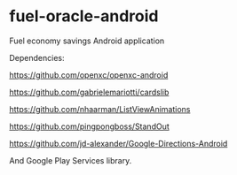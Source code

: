 fuel-oracle-android
===================

Fuel economy savings Android application


Dependencies:

https://github.com/openxc/openxc-android

https://github.com/gabrielemariotti/cardslib

https://github.com/nhaarman/ListViewAnimations

https://github.com/pingpongboss/StandOut

https://github.com/jd-alexander/Google-Directions-Android

And Google Play Services library.
